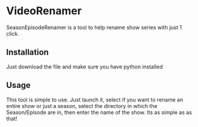 # VideoRenamer

SeasonEpisodeRenamer is a tool to help rename show series with just 1 click.

## Installation

Just download the file and make sure you have python installed

## Usage

This tool is simple to use. Just launch it, select if you want to rename an entire show or just a season, select the directory in which the Season/Episode are in, then enter the name of the show. Its as simple as as that!
